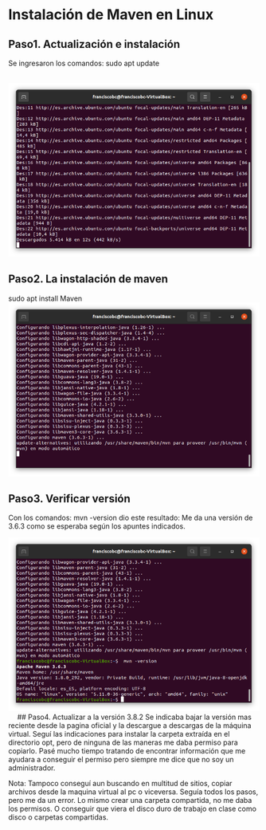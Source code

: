 # Instalación de Maven en Linux

## Paso1. Actualización e instalación
Se ingresaron los comandos:
sudo apt update
  
 <img src="01.png" width="600" heigh="600">
 
## Paso2. La instalación de maven
sudo apt install Maven 
 
 <img src="02.png" width="600" heigh="600">
 
## Paso3. Verificar versión
Con los comandos:
mvn -version
dio este resultado: 
Me da una versión de 3.6.3 como se esperaba según los apuntes indicados.

<img src="03.png" width="600" heigh="600">
 
## Paso4. Actualizar a la versión 3.8.2
Se indicaba bajar la versión mas reciente desde la pagina oficial y la descargue a descargas de la máquina virtual.
Seguí las indicaciones para instalar la carpeta extraída en el directorio opt, pero de ninguna de las maneras me daba permiso para copiarlo.
Pasé mucho tiempo tratando de encontrar información que me ayudara a conseguir el permiso pero siempre me dice que no soy un administrador.



Nota:
Tampoco conseguí aun buscando en multitud de sitios, copiar archivos desde la maquina virtual al pc o viceversa. Seguía todos los pasos, pero me da un error. 
Lo mismo crear una carpeta compartida, no me daba los permisos. 
O conseguir que viera el disco duro de trabajo en clase como disco o carpetas compartidas.
